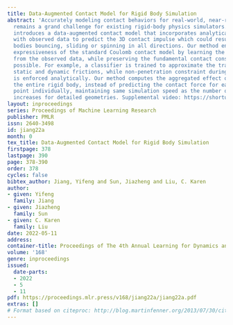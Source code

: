 ```yaml
---
title: Data-Augmented Contact Model for Rigid Body Simulation
abstract: 'Accurately modeling contact behaviors for real-world, near-rigid materials
  remains a grand challenge for existing rigid-body physics simulators. This paper
  introduces a data-augmented contact model that incorporates analytical solutions
  with observed data to predict the 3D contact impulse which could result in rigid
  bodies bouncing, sliding or spinning in all directions. Our method enhances the
  expressiveness of the standard Coulomb contact model by learning the contact behaviors
  from the observed data, while preserving the fundamental contact constraints whenever
  possible. For example, a classifier is trained to approximate the transitions between
  static and dynamic frictions, while non-penetration constraint during collision
  is enforced analytically. Our method computes the aggregated effect of contact for
  the entire rigid body, instead of predicting the contact force for each contact
  point individually, maintaining same simulation speed as the number of contact points
  increases for detailed geometries. Supplemental video: https://shorturl.at/eilwX'
layout: inproceedings
series: Proceedings of Machine Learning Research
publisher: PMLR
issn: 2640-3498
id: jiang22a
month: 0
tex_title: Data-Augmented Contact Model for Rigid Body Simulation
firstpage: 378
lastpage: 390
page: 378-390
order: 378
cycles: false
bibtex_author: Jiang, Yifeng and Sun, Jiazheng and Liu, C. Karen
author:
- given: Yifeng
  family: Jiang
- given: Jiazheng
  family: Sun
- given: C. Karen
  family: Liu
date: 2022-05-11
address:
container-title: Proceedings of The 4th Annual Learning for Dynamics and Control Conference
volume: '168'
genre: inproceedings
issued:
  date-parts:
  - 2022
  - 5
  - 11
pdf: https://proceedings.mlr.press/v168/jiang22a/jiang22a.pdf
extras: []
# Format based on citeproc: http://blog.martinfenner.org/2013/07/30/citeproc-yaml-for-bibliographies/
---
```

